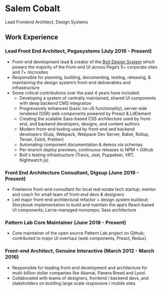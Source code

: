 
# Salem Cobalt

Lead Frontend Architect, Design Systems


## Work Experience

### Lead Front End Architect, Pegasystems (July 2016 - Present)

- Front-end development lead & creator of the [Bolt Design System](https://boltdesignsystem.com) which powers the majority of the front-end UI across Pega’s 5+ corporate sites and 7+ microsites
- Responsible for planning, building, documenting, testing, releasing, & maintaining the design system’s front-end deliverables and infrastructure
- Some critical contributions over the past 4 years have included:
  - Developing a system of centrally maintained, shared UI components with deep backend CMS integration
  - Progressively enhanced (basic no-JS functionality), server-side rendered (SSR) web components powered by Preact & LitElement
  - Creating the scalable Sass-based CSS architecture used by front-end, and backend developers, designs, and content authors
  - Modern front-end tooling used by front-end and backend developers (Gulp, Webpack, Webpack Dev Server, Babel, Rollup, Terser, Eslint, Prettier)
  - Automating component documentation & demos via schemas
  - Per-branch deploy previews, continuous releases to NPM + Github
  - Bolt's testing infrastructure (Travis, Jest, Puppeteer, VRT, Nightwatch.js)

### Front End Architecture Consultant, Digsup (June 2019 - Present)
- Freelance front-end consultant for local real estate tech startup; mentor and coach for small team of front-end devs & designers
- Led major front-end architectural refactor + design system buildout; Storybook implementation to build and maintain the app’s React-based UI components; Lerna-managed monorepo; Sass architecture

### Pattern Lab Core Maintainer (June 2018 - Present)
- Core maintainer of the open source Pattern Lab project on Github; contributed to major UI overhaul (web components, Preact, Redux)

### Front-end Architect, Genuine Interactive (March 2012 - March 2016)
- Responsible for leading front-end development and architecture for multi-billion dollar companies like Akamai, Panera Bread and Lysol.
- Collaborated with teams of designers, frontend / backend devs, and stakeholders on building large scale responsive / mobile sites